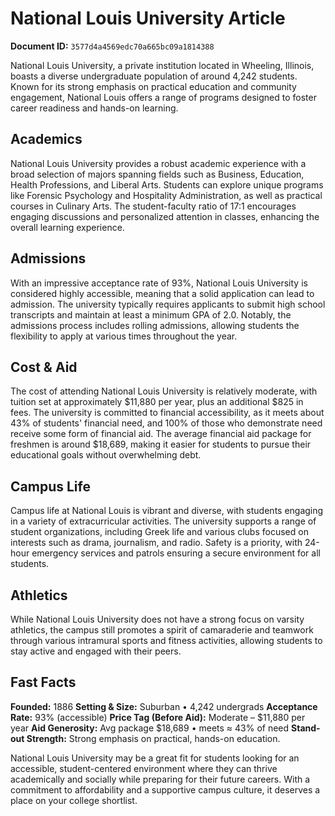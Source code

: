 # National Louis University Article

**Document ID:** `3577d4a4569edc70a665bc09a1814388`

National Louis University, a private institution located in Wheeling, Illinois, boasts a diverse undergraduate population of around 4,242 students. Known for its strong emphasis on practical education and community engagement, National Louis offers a range of programs designed to foster career readiness and hands-on learning.

## Academics
National Louis University provides a robust academic experience with a broad selection of majors spanning fields such as Business, Education, Health Professions, and Liberal Arts. Students can explore unique programs like Forensic Psychology and Hospitality Administration, as well as practical courses in Culinary Arts. The student-faculty ratio of 17:1 encourages engaging discussions and personalized attention in classes, enhancing the overall learning experience.

## Admissions
With an impressive acceptance rate of 93%, National Louis University is considered highly accessible, meaning that a solid application can lead to admission. The university typically requires applicants to submit high school transcripts and maintain at least a minimum GPA of 2.0. Notably, the admissions process includes rolling admissions, allowing students the flexibility to apply at various times throughout the year.

## Cost & Aid
The cost of attending National Louis University is relatively moderate, with tuition set at approximately $11,880 per year, plus an additional $825 in fees. The university is committed to financial accessibility, as it meets about 43% of students' financial need, and 100% of those who demonstrate need receive some form of financial aid. The average financial aid package for freshmen is around $18,689, making it easier for students to pursue their educational goals without overwhelming debt.

## Campus Life
Campus life at National Louis is vibrant and diverse, with students engaging in a variety of extracurricular activities. The university supports a range of student organizations, including Greek life and various clubs focused on interests such as drama, journalism, and radio. Safety is a priority, with 24-hour emergency services and patrols ensuring a secure environment for all students.

## Athletics
While National Louis University does not have a strong focus on varsity athletics, the campus still promotes a spirit of camaraderie and teamwork through various intramural sports and fitness activities, allowing students to stay active and engaged with their peers.

## Fast Facts
**Founded:** 1886
**Setting & Size:** Suburban • 4,242 undergrads
**Acceptance Rate:** 93% (accessible)
**Price Tag (Before Aid):** Moderate – $11,880 per year
**Aid Generosity:** Avg package $18,689 • meets ≈ 43% of need
**Stand-out Strength:** Strong emphasis on practical, hands-on education.

National Louis University may be a great fit for students looking for an accessible, student-centered environment where they can thrive academically and socially while preparing for their future careers. With a commitment to affordability and a supportive campus culture, it deserves a place on your college shortlist.
